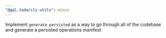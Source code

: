 ```yaml
---
"@gql.tada/cli-utils": minor
---
```


Implement `generate-persisted` as a way to go through all of the codebase and generate a persisted operations manifest

